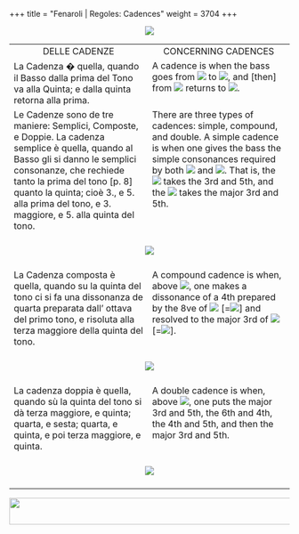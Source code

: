 +++
title = "Fenaroli | Regoles: Cadences"
weight = 3704
+++

<body>
<p align="center"><img src="../../PrevIndexNextTop.jpg" border="0" usemap="#Map"></p>
<map name="Map">
  <area shape="rect" coords="28,0,122,22" href="regoleP2.htm">
  <area shape="rect" coords="437,0,532,22" href="index.htm">
  <area shape="rect" coords="830,0,920,22" href="regoleP4.htm">
</map>
<table width="850" align="center" cellpadding="5" cellspacing="5">
  <colgroup>
  <col width="425">
  <col width="425">
  </colgroup>
  <tbody><tr>
    <td valign="top" align="center">DELLE CADENZE</td>
    <td valign="top" align="center">CONCERNING CADENCES</td>
  </tr><tr>
    <td valign="top">La Cadenza � quella, quando il Basso dalla prima del Tono va alla Quinta; e dalla quinta retorna alla prima.</td>
    <td valign="top">A cadence is when the bass goes from <img src="BassOne.gif"> to <img src="BassFive.gif">, and [then] from <img src="BassFive.gif"> returns to <img src="BassOne.gif">.</td>
  </tr><tr>
    <td valign="top">Le Cadenze sono de tre maniere: Semplici, Composte, e Doppie. La cadenza semplice è quella, quando al Basso gli si danno le semplici consonanze, che rechiede tanto la prima del tono [p. 8] quanto la quinta; cioè 3., e 5. alla prima del tono, e 3. maggiore, e 5. alla quinta del tono.</td>
    <td valign="top">There are three types of cadences: simple, compound, and double. A simple cadence is when one gives the bass the simple consonances required by both <img src="BassOne.gif"> and <img src="BassFive.gif">. That is, the <img src="BassOne.gif"> takes the 3rd and 5th, and the <img src="BassFive.gif"> takes the major 3rd and 5th.</td>
  </tr><tr>
    <td colspan="2" align="center"><br>
      <img src="images/ExampleP7cadOne.gif"><br>
      <br></td>
  </tr><tr>
    <td valign="top">La Cadenza composta è quella, quando su la quinta del tono ci si fa una dissonanza de quarta preparata dall’ ottava del primo tono, e risoluta alla terza maggiore della quinta del tono.</td>
    <td valign="top">A compound cadence is when, above <img src="BassFive.gif">, one makes a dissonance of a 4th prepared by the 8ve of <img src="BassOne.gif"> [=<img src="MelOne.gif">] and resolved to the major 3rd of <img src="BassFive.gif"> [=<img src="MelSeven.gif">].</td>
  </tr><tr>
    <td colspan="2" align="center"><br>
      <img src="images/ExampleP8cadTwo.gif"><br>
      <br></td>
  </tr><tr>
    <td valign="top">La cadenza doppia è quella, quando sù la quinta del tono si dà terza maggiore, e quinta; quarta, e sesta; quarta, e quinta, e poi terza maggiore, e quinta.</td>
    <td valign="top">A double cadence is when, above <img src="BassFive.gif">, one puts the major 3rd and 5th, the 6th and 4th, the 4th and 5th, and then the major 3rd and 5th.</td>
  </tr><tr>
    <td colspan="2" align="center"><br>
      <img src="images/ExampleP8cadThr.gif"><br>
      <br></td>
</tr></tbody></table>
<p align="center"><img src="../../PrevIndexNextBot.jpg" width="962" height="48" border="0" usemap="#Map3"></p>
<map name="Map3">
  <area shape="rect" coords="29,25,123,47" href="regoleP2.htm">
  <area shape="rect" coords="435,25,530,47" href="index.htm">
  <area shape="rect" coords="831,25,921,47" href="regoleP4.htm">
</map>


</body>
